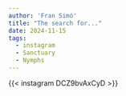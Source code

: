 ```yaml
---
author: 'Fran Simó'
title: "The search for..."
date: 2024-11-15
tags:
  - instagram
  - Sanctuary
  - Nymphs
---
```


{{< instagram DCZ9bvAxCyD >}}

